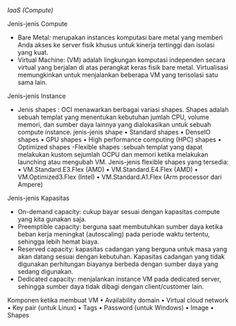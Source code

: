 *IaaS (Compute)*

Jenis-jenis Compute
- Bare Metal: merupakan instances komputasi bare metal yang memberi Anda akses ke server fisik khusus untuk kinerja tertinggi dan isolasi yang kuat.
- Virtual Machine: (VM) adalah lingkungan komputasi independen secara virtual yang berjalan di atas perangkat keras fisik bare metal. Virtualisasi memungkinkan untuk menjalankan beberapa VM yang terisolasi satu sama lain. 

Jenis-jenis Instance
- Jenis shapes : OCI menawarkan berbagai variasi shapes. Shapes adalah sebuah templat yang menentukan kebutuhan jumlah CPU, volume memori, dan sumber daya lainnya yang dialokasikan untuk sebuah compute instance. 
	jenis-jenis shape
	• Standard shapes
	• DenseIO shapes
	• GPU shapes
	• High performance computing (HPC) shapes
	• Optimized shapes
-Flexible shapes :sebuah templat yang dapat melakukan kustom sejumlah OCPU dan memori ketika melakukan launching atau mengubah VM.
	Jenis-jenis flexible shapes yang tersedia:
	• VM.Standard.E3.Flex (AMD)
	• VM.Standard.E4.Flex (AMD)
	• VM.Optimized3.Flex (Intel)
	• VM.Standard.A1.Flex (Arm processor dari Ampere)

Jenis-jenis Kapasitas
- On-demand capacity: cukup bayar sesuai dengan kapasitas compute yang kita gunakan saja.
- Preemptible capacity: berguna saat membutuhkan sumber daya ketika beban kerja meningkat (autoscaling) pada periode waktu tertentu, sehingga lebih hemat biaya.
- Reserved capacity: kapasitas cadangan yang berguna untuk masa yang akan datang sesuai dengan kebutuhan. Kapasitas cadangan yang tidak digunakan perhitungan biayanya berbeda dengan sumber daya yang sedang digunakan.
- Dedicated capacity: menjalankan instance VM pada dedicated server, sehingga sumber daya tidak dibagi dengan client/customer lain.

Komponen ketika membuat VM
• Availability domain
• Virtual cloud network
• Key pair (untuk Linux)
• Tags
• Password (untuk Windows)
• Image
• Shapes

